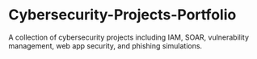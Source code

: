 # Cybersecurity-Projects-Portfolio
A collection of cybersecurity projects including IAM, SOAR, vulnerability management, web app security, and phishing simulations.
